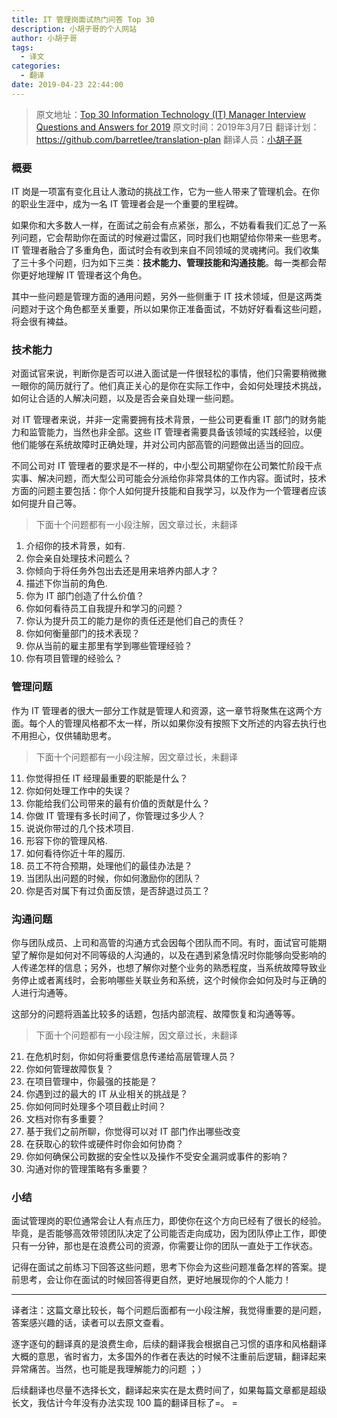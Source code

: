 ```yaml
---
title: IT 管理岗面试热门问答 Top 30
description: 小胡子哥的个人网站
author: 小胡子哥
tags:
  - 译文
categories:
  - 翻译
date: 2019-04-23 22:44:00
---
```

> 原文地址：[Top 30 Information Technology (IT) Manager Interview Questions and Answers for 2019](https://resources.infosecinstitute.com/top-30-information-technology-it-manager-interview-questions-and-answers-for-2019/)
> 原文时间：2019年3月7日
> 翻译计划：<https://github.com/barretlee/translation-plan>
> 翻译人员：[小胡子哥](https://www.barretlee.com/about/)

### 概要

IT 岗是一项富有变化且让人激动的挑战工作，它为一些人带来了管理机会。在你的职业生涯中，成为一名 IT 管理者会是一个重要的里程碑。

如果你和大多数人一样，在面试之前会有点紧张，那么，不妨看看我们汇总了一系列问题，它会帮助你在面试的时候避过雷区，同时我们也期望给你带来一些思考。IT 管理者融合了多重角色，面试时会有收到来自不同领域的灵魂拷问。我们收集了三十多个问题，归为如下三类：**技术能力、管理技能和沟通技能**。每一类都会帮你更好地理解 IT 管理者这个角色。

其中一些问题是管理方面的通用问题，另外一些侧重于 IT 技术领域，但是这两类问题对于这个角色都至关重要，所以如果你正准备面试，不妨好好看看这些问题，将会很有裨益。

### 技术能力

对面试官来说，判断你是否可以进入面试是一件很轻松的事情，他们只需要稍微撇一眼你的简历就行了。他们真正关心的是你在实际工作中，会如何处理技术挑战，如何让合适的人解决问题，以及是否会亲自处理一些问题。

对 IT 管理者来说，并非一定需要拥有技术背景，一些公司更看重 IT 部门的财务能力和监管能力，当然也非全部。这些 IT 管理者需要具备该领域的实践经验，以便他们能够在系统故障时正确处理，并对公司内部高管的问题做出适当的回应。

不同公司对 IT 管理者的要求是不一样的，中小型公司期望你在公司繁忙阶段干点实事、解决问题，而大型公司可能会分派给你非常具体的工作内容。面试时，技术方面的问题主要包括：你个人如何提升技能和自我学习，以及作为一个管理者应该如何提升自己等。

> 下面十个问题都有一小段注解，因文章过长，未翻译

1. 介绍你的技术背景，如有.
2. 你会亲自处理技术问题么？
3. 你倾向于将任务外包出去还是用来培养内部人才？
4. 描述下你当前的角色.
5. 你为 IT 部门创造了什么价值？
6. 你如何看待员工自我提升和学习的问题？
7. 你认为提升员工的能力是你的责任还是他们自己的责任？
8. 你如何衡量部门的技术表现？
9. 你从当前的雇主那里有学到哪些管理经验？
10. 你有项目管理的经验么？

### 管理问题

作为 IT 管理者的很大一部分工作就是管理人和资源，这一章节将聚焦在这两个方面。每个人的管理风格都不太一样，所以如果你没有按照下文所述的内容去执行也不用担心，仅供辅助思考。

> 下面十个问题都有一小段注解，因文章过长，未翻译

11. 你觉得担任 IT 经理最重要的职能是什么？
12. 你如何处理工作中的失误？
13. 你能给我们公司带来的最有价值的贡献是什么？
14. 你做 IT 管理有多长时间了，你管理过多少人？
15. 说说你带过的几个技术项目.
16. 形容下你的管理风格.
17. 如何看待你近十年的履历.
18. 员工不符合预期，处理他们的最佳办法是？
19. 当团队出问题的时候，你如何激励你的团队？
20. 你是否对属下有过负面反馈，是否辞退过员工？

### 沟通问题

你与团队成员、上司和高管的沟通方式会因每个团队而不同。有时，面试官可能期望了解你是如何对不同等级的人沟通的，以及在遇到紧急情况时你能够向受影响的人传递怎样的信息；另外，也想了解你对整个业务的熟悉程度，当系统故障导致业务停止或者离线时，会影响哪些关联业务和系统，这个时候你会如何及时与正确的人进行沟通等。

这部分的问题将涵盖比较多的话题，包括内部流程、故障恢复和沟通等等。

> 下面十个问题都有一小段注解，因文章过长，未翻译

21. 在危机时刻，你如何将重要信息传递给高层管理人员？
22. 你如何管理故障恢复？
23. 在项目管理中，你最强的技能是？
24. 你遇到过的最大的 IT 从业相关的挑战是？
25. 你如何同时处理多个项目截止时间？
26. 文档对你有多重要？
27. 基于我们之前所聊，你觉得可以对 IT 部门作出哪些改变
28. 在获取心的软件或硬件时你会如何协商？
29. 你如何确保公司数据的安全性以及操作不受安全漏洞或事件的影响？
30. 沟通对你的管理策略有多重要？

### 小结

面试管理岗的职位通常会让人有点压力，即使你在这个方向已经有了很长的经验。毕竟，是否能够高效带领团队决定了公司能否走向成功，因为团队停止工作，即使只有一分钟，那也是在浪费公司的资源，你需要让你的团队一直处于工作状态。

记得在面试之前练习下回答这些问题，思考下你会为这些问题准备怎样的答案。提前思考，会让你在面试的时候回答得更自然，更好地展现你的个人能力！

---

译者注：这篇文章比较长，每个问题后面都有一小段注解，我觉得重要的是问题，答案感兴趣的话，读者可以去原文查看。

逐字逐句的翻译真的是浪费生命，后续的翻译我会根据自己习惯的语序和风格翻译大概的意思，省时省力，太多国外的作者在表达的时候不注重前后逻辑，翻译起来异常痛苦。当然，也可能是我理解能力的问题 ；）

后续翻译也尽量不选择长文，翻译起来实在是太费时间了，如果每篇文章都是超级长文，我估计今年没有办法实现 100 篇的翻译目标了=。 =

